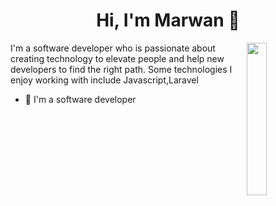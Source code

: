 
<h1 align="center">Hi, I'm Marwan 👋</h1>

  <img src="https://github.com/mohamedabusrea/mohamedabusrea/blob/master/profile-img.png" align="right" width="25%"/>

I'm a software developer who is passionate about creating technology to elevate people and help new developers to find the right path. Some technologies I enjoy working with include Javascript,Laravel

- 🔭 I'm a software developer 
